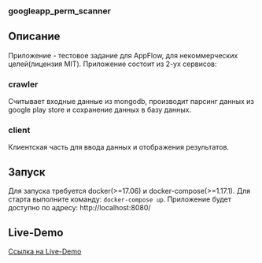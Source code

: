### googleapp_perm_scanner

## Описание
Приложение - тестовое задание для AppFlow, для некоммерческих целей(лицензия MIT).
Приложение состоит из 2-ух сервисов:
### crawler
Считывает входные данные из mongodb, производит парсинг данных из google play store и сохранение данных в базу данных.
### client
Клиентская часть для ввода данных и отображения результатов.

## Запуск
Для запуска требуется docker(>=17.06) и docker-compose(>=1.17.1).
Для старта выполните команду: `docker-compose up`.
Приложение будет доступно по адресу: http://localhost:8080/

## Live-Demo
[Ссылка на Live-Demo](http://45.76.84.107:8080/)